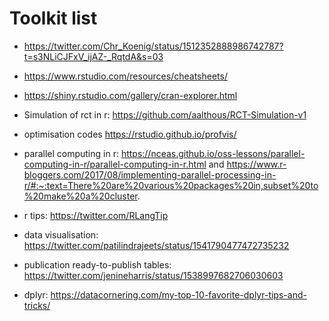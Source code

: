 # Toolkit list


- https://twitter.com/Chr_Koenig/status/1512352888986742787?t=s3NLiCJFxV_ijAZ-_RqtdA&s=03
- https://www.rstudio.com/resources/cheatsheets/
- https://shiny.rstudio.com/gallery/cran-explorer.html
- Simulation of rct in r: https://github.com/aalthous/RCT-Simulation-v1
- optimisation codes https://rstudio.github.io/profvis/
- parallel computing in r: https://nceas.github.io/oss-lessons/parallel-computing-in-r/parallel-computing-in-r.html and https://www.r-bloggers.com/2017/08/implementing-parallel-processing-in-r/#:~:text=There%20are%20various%20packages%20in,subset%20to%20make%20a%20cluster.
- r tips: https://twitter.com/RLangTip
- data visualisation: https://twitter.com/patilindrajeets/status/1541790477472735232
- publication ready-to-publish tables: https://twitter.com/jenineharris/status/1538997682706030603

- dplyr: https://datacornering.com/my-top-10-favorite-dplyr-tips-and-tricks/